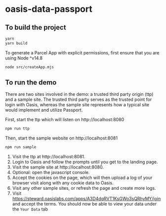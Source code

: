 # oasis-data-passport

## To build the project

```sh
yarn
yarn build
```

To generate a Parcel App with explicit permissions, first ensure that you are using Node ^v14.8
```sh
node src/createApp.mjs
```

## To run the demo
There are two sites involved in the demo: a trusted third party origin (ttp) and a sample site.
The trusted third party serves as the trusted point for login with Oasis, whereas the sample site
represents how a typical site would implement and utilize Passport.

First, start the ttp which will listen on http://localhost:8080
```sh
npm run ttp
```

Then, start the sample website on http://localhost:8081
```sh
npm run sample
```

1. Visit the ttp at http://localhost:8081. 
2. Login to Oasis and follow the prompts until you get to the landing page.
3. Visit the sample site at http://localhost:8080.
4. Optional: open the javascript console.
5. Accept the cookies on the page, which will then upload a log of your browser visit
   along with any cookie data to Oasis.
6. Visit any other sample sites, or refresh the page and create more logs.
7. Visit https://steward.oasislabs.com/apps/A3D4dqRVT1KsGWo3sQRhyMY/join and accept the terms. You should now 
   be able to view your data under the `Your Data` tab
